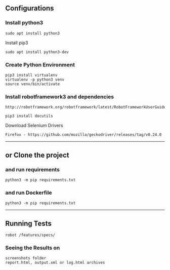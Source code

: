 ## Configurations

### Install python3
```
sudo apt install python3
```

Install pip3
```
sudo apt install python3-dev
```

### Create Python Environment
```
pip3 install virtualenv
virtualenv -p python3 venv
source venv/bin/activate
```

### Install robotframework3 and dependencies
```
http://robotframework.org/robotframework/latest/RobotFrameworkUserGuide.html#demonstrations

pip3 install docutils

```

Download Selenium Drivers
```
Firefox - https://github.com/mozilla/geckodriver/releases/tag/v0.24.0
```



_________________



## or Clone the project 

### and run requirements
```
python3 -m pip requirements.txt
```

### and run Dockerfile
```
python3 -m pip requirements.txt
```


_________________

## Running Tests
```
robot /features/specs/
```

### Seeing the Results on
```
screenshots folder
report.html, output.xml or log.html archives
```




